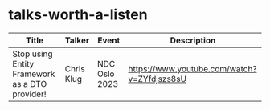 # talks-worth-a-listen


|   Title    |   Talker |   Event   | Description   |
| --- | --- | ---   | ---   |
| Stop using Entity Framework as a DTO provider!    | Chris Klug    | NDC Oslo 2023 |   https://www.youtube.com/watch?v=ZYfdjszs8sU |
